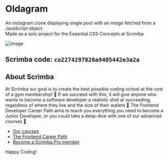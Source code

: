 # Oldagram
An instagram clone displaying single post with an image fetched from a JavaScript object.  
Made as a solo project for the Essential CSS Concepts at Scrimba

![image](https://user-images.githubusercontent.com/57393100/193562721-da2a34b5-8458-489a-bba8-fc88301d5d90.png)

## Scrimba code: ```co2274297820a9405442e3a2a```

## About Scrimba

At Scrimba our goal is to create the best possible coding school at the cost of a gym membership! 💜
If we succeed with this, it will give anyone who wants to become a software developer a realistic shot at succeeding, regardless of where they live and the size of their wallets 🎉
The Frontend Developer Career Path aims to teach you everything you need to become a Junior Developer, or you could take a deep-dive with one of our advanced courses 🚀

- [Our courses](https://scrimba.com/allcourses)
- [The Frontend Career Path](https://scrimba.com/learn/frontend)
- [Become a Scrimba Pro member](https://scrimba.com/pricing)

Happy Coding!
